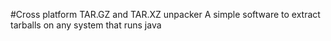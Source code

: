 #Cross platform TAR.GZ and TAR.XZ unpacker
A simple software to extract tarballs on any system that runs java